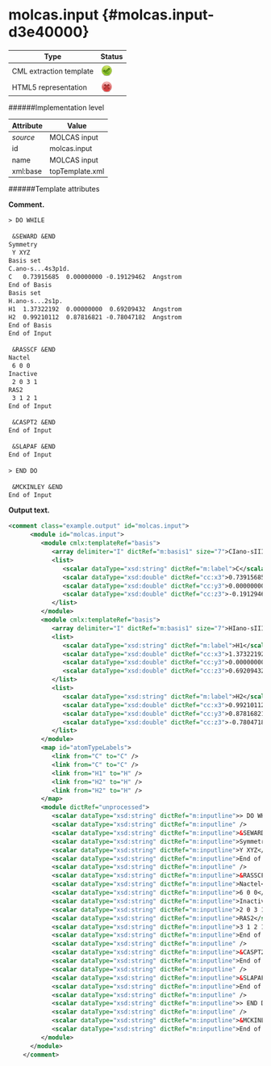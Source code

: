 # molcas.input {#molcas.input-d3e40000}


| Type                                                                                                                                                | Status                                                                                                                                              |
|----|----|
| CML extraction template                                                                                                                             | ![](/imgs/Total.png)                                                                                                                                |
| HTML5 representation                                                                                                                                | ![](/imgs/None.png)                                                                                                                                 |

######Implementation level

| Attribute                                                                                                                                           | Value                                                                                                                                               |
|----|----|
| *source*                                                                                                                                            | MOLCAS input                                                                                                                                        |
| id                                                                                                                                                  | molcas.input                                                                                                                                        |
| name                                                                                                                                                | MOLCAS input                                                                                                                                        |
| xml:base                                                                                                                                            | topTemplate.xml                                                                                                                                     |

######Template attributes

**Comment.**

    > DO WHILE

     &SEWARD &END
    Symmetry
     Y XYZ
    Basis set
    C.ano-s...4s3p1d.
    C   0.73915685  0.00000000 -0.19129462  Angstrom
    End of Basis
    Basis set
    H.ano-s...2s1p.
    H1  1.37322192  0.00000000  0.69209432  Angstrom
    H2  0.99210112  0.87816821 -0.78047182  Angstrom
    End of Basis
    End of Input

     &RASSCF &END
    Nactel
     6 0 0
    Inactive
     2 0 3 1
    RAS2
     3 1 2 1
    End of Input

     &CASPT2 &END
    End of Input

     &SLAPAF &END
    End of Input

    > END DO

     &MCKINLEY &END
    End of Input
        
        

**Output text.**

```xml
<comment class="example.output" id="molcas.input">
      <module id="molcas.input">
         <module cmlx:templateRef="basis">
            <array delimiter="I" dictRef="m:basis1" size="7">CIano-sIII4s3p1dII</array>
            <list>
               <scalar dataType="xsd:string" dictRef="m:label">C</scalar>
               <scalar dataType="xsd:double" dictRef="cc:x3">0.73915685</scalar>
               <scalar dataType="xsd:double" dictRef="cc:y3">0.00000000</scalar>
               <scalar dataType="xsd:double" dictRef="cc:z3">-0.19129462</scalar>
            </list>
         </module>
         <module cmlx:templateRef="basis">
            <array delimiter="I" dictRef="m:basis1" size="7">HIano-sIII2s1pII</array>
            <list>
               <scalar dataType="xsd:string" dictRef="m:label">H1</scalar>
               <scalar dataType="xsd:double" dictRef="cc:x3">1.37322192</scalar>
               <scalar dataType="xsd:double" dictRef="cc:y3">0.00000000</scalar>
               <scalar dataType="xsd:double" dictRef="cc:z3">0.69209432</scalar>
            </list>
            <list>
               <scalar dataType="xsd:string" dictRef="m:label">H2</scalar>
               <scalar dataType="xsd:double" dictRef="cc:x3">0.99210112</scalar>
               <scalar dataType="xsd:double" dictRef="cc:y3">0.87816821</scalar>
               <scalar dataType="xsd:double" dictRef="cc:z3">-0.78047182</scalar>
            </list>
         </module>
         <map id="atomTypeLabels">
            <link from="C" to="C" />
            <link from="C" to="C" />
            <link from="H1" to="H" />
            <link from="H2" to="H" />
            <link from="H2" to="H" />
         </map>
         <module dictRef="unprocessed">
            <scalar dataType="xsd:string" dictRef="m:inputline">> DO WHILE</scalar>
            <scalar dataType="xsd:string" dictRef="m:inputline" />
            <scalar dataType="xsd:string" dictRef="m:inputline">&SEWARD &END</scalar>
            <scalar dataType="xsd:string" dictRef="m:inputline">Symmetry</scalar>
            <scalar dataType="xsd:string" dictRef="m:inputline">Y XYZ</scalar>
            <scalar dataType="xsd:string" dictRef="m:inputline">End of Input</scalar>
            <scalar dataType="xsd:string" dictRef="m:inputline" />
            <scalar dataType="xsd:string" dictRef="m:inputline">&RASSCF &END</scalar>
            <scalar dataType="xsd:string" dictRef="m:inputline">Nactel</scalar>
            <scalar dataType="xsd:string" dictRef="m:inputline">6 0 0</scalar>
            <scalar dataType="xsd:string" dictRef="m:inputline">Inactive</scalar>
            <scalar dataType="xsd:string" dictRef="m:inputline">2 0 3 1</scalar>
            <scalar dataType="xsd:string" dictRef="m:inputline">RAS2</scalar>
            <scalar dataType="xsd:string" dictRef="m:inputline">3 1 2 1</scalar>
            <scalar dataType="xsd:string" dictRef="m:inputline">End of Input</scalar>
            <scalar dataType="xsd:string" dictRef="m:inputline" />
            <scalar dataType="xsd:string" dictRef="m:inputline">&CASPT2 &END</scalar>
            <scalar dataType="xsd:string" dictRef="m:inputline">End of Input</scalar>
            <scalar dataType="xsd:string" dictRef="m:inputline" />
            <scalar dataType="xsd:string" dictRef="m:inputline">&SLAPAF &END</scalar>
            <scalar dataType="xsd:string" dictRef="m:inputline">End of Input</scalar>
            <scalar dataType="xsd:string" dictRef="m:inputline" />
            <scalar dataType="xsd:string" dictRef="m:inputline">> END DO</scalar>
            <scalar dataType="xsd:string" dictRef="m:inputline" />
            <scalar dataType="xsd:string" dictRef="m:inputline">&MCKINLEY &END</scalar>
            <scalar dataType="xsd:string" dictRef="m:inputline">End of Input</scalar>
         </module>
      </module>
    </comment>
```
